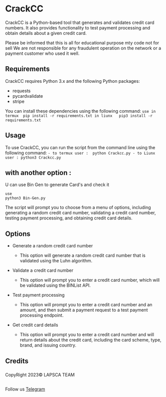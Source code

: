 # CrackCC
CrackCC is a Python-based tool that generates and validates credit card numbers. It also provides functionality to test payment processing and obtain details about a given credit card.

Please be informed that this is all for educational purpose mty code not for sell We are not responsible for any fraudulent operation on the network or a payment customer who used it well.

## Requirements
CrackCC requires Python 3.x and the following Python packages:
- requests
- pycardvalidate
- stripe

You can install these dependencies using the following command:
    ```
    use in termux 
    pip install -r requirements.txt
    in liunx  
    pip3 install -r requirements.txt
    ```
    
## Usage
To use CrackCC, you can run the script from the command line using the following command:
    ```
    - to termux user : 
    python Crackcc.py
    - to Liunx user :
    python3 Crackcc.py
    ```
## with another option :
 U can use Bin Gen to generate Card's and check it 
 ```
 use 
 python3 Bin-Gen.py 
 ```
The script will prompt you to choose from a menu of options, including generating a random credit card number, validating a credit card number, testing payment processing, and obtaining credit card details.

## Options
- Generate a random credit card number
  - This option will generate a random credit card number that is validated using the Luhn algorithm.


- Validate a credit card number
  - This option will prompt you to enter a credit card number, which will be validated using the BINList API.

- Test payment processing
  - This option will prompt you to enter a credit card number and an amount, and then submit a payment request to a test payment processing endpoint.

- Get credit card details
  - This option will prompt you to enter a credit card number and will return details about the credit card, including the card scheme, type, brand, and issuing country.

## Credits
###
CopyRight 2023© LAPSCA TEAM 
###
## 
Follow us 
[Telegram](te.me/esstkan3a)
##
